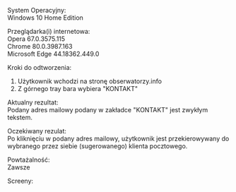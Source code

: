 System Operacyjny:  
Windows 10 Home Edition  

Przeglądarka(i) internetowa:  
Opera 67.0.3575.115  
Chrome 80.0.3987.163  
Microsoft Edge 44.18362.449.0 

Kroki do odtworzenia:  
1. Użytkownik wchodzi na stronę obserwatorzy.info          
2. Z górnego tray bara wybiera "KONTAKT"  

Aktualny rezultat:  
Podany adres mailowy podany w zakładce "KONTAKT" jest zwykłym tekstem.  

Oczekiwany rezulat:  
Po kliknięciu w podany adres mailowy, użytkownik jest przekierowywany do wybranego przez siebie (sugerowanego) klienta pocztowego.  

Powtażalność:  
Zawsze

Screeny:  

